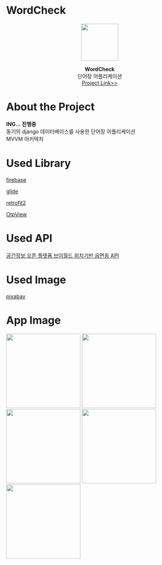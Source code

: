 # WordCheck
<p align="center">
  <img width="100" height="100" src="https://github.com/kimhyungho/ANDROID-CabbageMarket/blob/master/app_logo.png">
</p>
<p align="center">
  <b>WordCheck</b>
  </br>
  단어장 어플리케이션
  </br>
  <a href="https://github.com/kimhyungho/ANDROID-CabbageMarket/">Project Link>></a>
</p>



# About the Project
<b>ING... 진행중</b></br>
동기의 django 데이터베이스를 사용한 단어장 어플리케이션</br>
MVVM 아키텍처</br>


# Used Library
<a href="https://firebase.google.com/?gclid=EAIaIQobChMIsM2akNeo7wIV2HwrCh0SwQCNEAAYASAAEgLB9_D_BwE&gclsrc=aw.ds">firebase</a>

<a href="https://github.com/bumptech/glide">glide</a>

<a href="https://square.github.io/retrofit/">retrofit2</a>

<a href="https://github.com/aabhasr1/OtpView">OtpView</a>


# Used API
<a href="https://dev.vworld.kr/dev/v4dv_2ddataguide2_s002.do?svcIde=ademd">공간정보 오픈 플랫폼 브이월드 위치기반 읍면동 API</a>


# Used Image
<a href="https://pixabay.com/ko/">pixabay</a>


# App Image
<p>
  <img width="200" src="https://github.com/kimhyungho/WordCheck/blob/master/screenshot/1.jpg">
  <img width="200" src="https://github.com/kimhyungho/WordCheck/blob/master/screenshot/2.jpg">
  <img width="200" src="https://github.com/kimhyungho/WordCheck/blob/master/screenshot/3.jpg">
  <img width="200" src="https://github.com/kimhyungho/WordCheck/blob/master/screenshot/4.jpg">
  <img width="200" src="https://github.com/kimhyungho/WordCheck/blob/master/screenshot/5.jpg">
</p>


